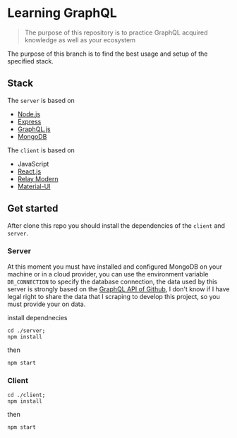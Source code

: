 # Learning GraphQL

> The purpose of this repository is to practice GraphQL acquired knowledge as well as your ecosystem


The purpose of this branch is to find the best usage and setup of the specified stack.

## Stack
The `server` is based on
- [Node.js](https://github.com/nodejs/node)
- [Express](https://github.com/expressjs/express)
- [GraphQL.js](https://github.com/graphql/graphql-js)
- [MongoDB](https://www.mongodb.com/)


The `client` is based on
- JavaScript
- [React.js](https://github.com/facebook/react)
- [Relay Modern](https://github.com/facebook/relay)
- [Material-UI](https://github.com/mui-org/material-ui)


## Get started
After clone this repo you should install the dependencies of the `client` and `server`.

### Server
At this moment you must have installed and configured MongoDB on your machine or in a cloud provider, you can use the environment variable `DB_CONNECTION` to specify the database connection, the data used by this server is strongly based on the [GraphQL API of Github](https://developer.github.com/v4/explorer/), I don't know if I have legal right to share the data that I scraping to develop this project, so you must provide your on data.

install dependnecies
```shell
cd ./server;
npm install
```

then
```shell
npm start
```

### Client
```shell
cd ./client;
npm install
```

then
```shell
npm start
```
